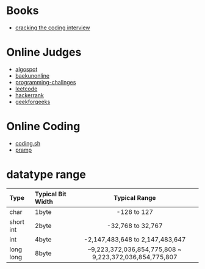 # Books

- [cracking the coding interview](https://www.amazon.com/Cracking-Coding-Interview-Programming-Questions/dp/0984782850/ref=zg_bs_132570011_1?_encoding=UTF8&psc=1&refRID=3XW52MQJXCEJEWNTYJQ4)

# Online Judges

- [algospot](https://algospot.com/)
- [baekunonline](https://www.acmicpc.net/)
- [programming-challnges](http://www.programming-challenges.com/)
- [leetcode](https://leetcode.com/)
- [hackerrank](https://www.hackerrank.com/)
- [geekforgeeks](http://www.practice.geeksforgeeks.org/)

# Online Coding

- [coding.sh](http://coding.sh/)
- [pramp](https://www.pramp.com/)

# datatype range

| Type      | Typical Bit Width | Typical Range                   |
| :-------- | :-----------------| :-----------------------------: |
| char      | 1byte             | -128 to 127                     |
| short int | 2byte             | -32,768 to 32,767               |
| int       | 4byte             | -2,147,483,648 to 2,147,483,647                        |
| long long | 8byte             | –9,223,372,036,854,775,808 ~ 9,223,372,036,854,775,807 |

